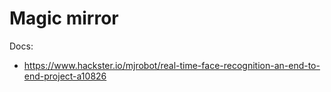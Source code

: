 # Magic mirror

Docs:

- https://www.hackster.io/mjrobot/real-time-face-recognition-an-end-to-end-project-a10826